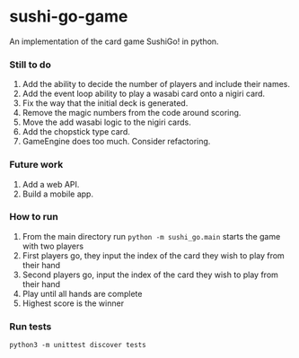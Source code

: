 # sushi-go-game
An implementation of the card game SushiGo! in python.

### Still to do
1. Add the ability to decide the number of players and include their names.  
2. Add the event loop ability to play a wasabi card onto a nigiri card.  
3. Fix the way that the initial deck is generated.  
4. Remove the magic numbers from the code around scoring.  
5. Move the add wasabi logic to the nigiri cards.  
6. Add the chopstick type card.  
7. GameEngine does too much. Consider refactoring.

### Future work
1. Add a web API.  
2. Build a mobile app.  

### How to run
1. From the main directory run `python -m sushi_go.main` starts the game with two players
2. First players go, they input the index of the card they wish to play from their hand
3. Second players go, input the index of the card they wish to play from their hand
4. Play until all hands are complete
5. Highest score is the winner

### Run tests
`python3 -m unittest discover tests`